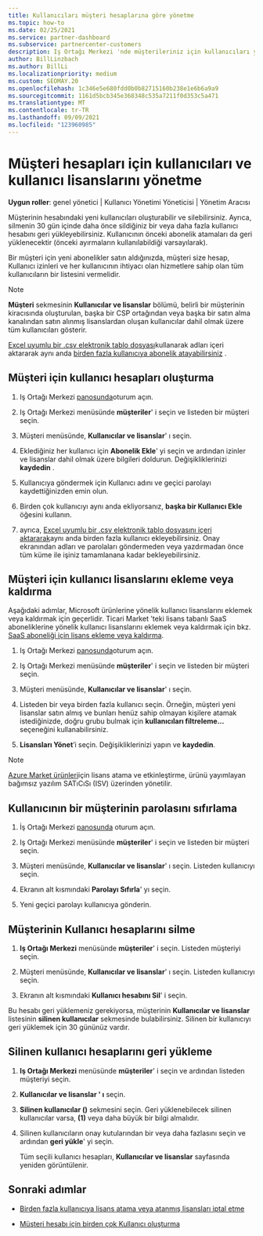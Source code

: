 ```yaml
---
title: Kullanıcıları müşteri hesaplarına göre yönetme
ms.topic: how-to
ms.date: 02/25/2021
ms.service: partner-dashboard
ms.subservice: partnercenter-customers
description: Iş Ortağı Merkezi 'nde müşterileriniz için kullanıcıları yönetme-Kullanıcı hesapları oluşturma, kullanıcı lisansları ekleme veya kaldırma, parolaları sıfırlama ve Kullanıcı hesaplarını silme veya geri yükleme.
author: BillLinzbach
ms.author: BillLi
ms.localizationpriority: medium
ms.custom: SEOMAY.20
ms.openlocfilehash: 1c346e5e680fdd0b0b82715160b238e1e6b6a9a9
ms.sourcegitcommit: 1161d5bcb345e368348c535a7211f0d353c5a471
ms.translationtype: MT
ms.contentlocale: tr-TR
ms.lasthandoff: 09/09/2021
ms.locfileid: "123960985"
---
```

# <a name="manage-users-and-user-licenses-for-customer-accounts"></a>Müşteri hesapları için kullanıcıları ve kullanıcı lisanslarını yönetme 

**Uygun roller**: genel yönetici | Kullanıcı Yönetimi Yöneticisi | Yönetim Aracısı


Müşterinin hesabındaki yeni kullanıcıları oluşturabilir ve silebilirsiniz. Ayrıca, silmenin 30 gün içinde daha önce sildiğiniz bir veya daha fazla kullanıcı hesabını geri yükleyebilirsiniz. Kullanıcının önceki abonelik atamaları da geri yüklenecektir (önceki ayırmaların kullanılabildiği varsayılarak).

Bir müşteri için yeni abonelikler satın aldığınızda, müşteri size hesap, Kullanıcı izinleri ve her kullanıcının ihtiyacı olan hizmetlere sahip olan tüm kullanıcıların bir listesini vermelidir.  

>[!NOTE]
>**Müşteri** sekmesinin **Kullanıcılar ve lisanslar** bölümü, belirli bir müşterinin kiracısında oluşturulan, başka bir CSP ortağından veya başka bir satın alma kanalından satın alınmış lisanslardan oluşan kullanıcılar dahil olmak üzere tüm kullanıcıları gösterir.

[Excel uyumlu bir .csv elektronik tablo dosyası](adding-multiple-users-to-a-customer-account.md)kullanarak adları içeri aktararak aynı anda [birden fazla kullanıcıya abonelik atayabilirsiniz](bulk-license-provisioning-for-multiple-users.md) .

<a href="" id="createuseraccounts"></a>

## <a name="create-user-accounts-for-a-customer"></a>Müşteri için kullanıcı hesapları oluşturma

1. Iş Ortağı Merkezi [panosunda](https://partner.microsoft.com/dashboard)oturum açın.

2. Iş Ortağı Merkezi menüsünde **müşteriler**' i seçin ve listeden bir müşteri seçin.

3. Müşteri menüsünde, **Kullanıcılar ve lisanslar**' ı seçin.

4. Eklediğiniz her kullanıcı için **Abonelik Ekle**' yi seçin ve ardından izinler ve lisanslar dahil olmak üzere bilgileri doldurun. Değişikliklerinizi **kaydedin** .

5. Kullanıcıya göndermek için Kullanıcı adını ve geçici parolayı kaydettiğinizden emin olun.

6. Birden çok kullanıcıyı aynı anda ekliyorsanız, **başka bir Kullanıcı Ekle** öğesini kullanın.

7. ayrıca, [Excel uyumlu bir .csv elektronik tablo dosyasını içeri aktararak](adding-multiple-users-to-a-customer-account.md)aynı anda birden fazla kullanıcı ekleyebilirsiniz. Onay ekranından adları ve parolaları göndermeden veya yazdırmadan önce tüm küme ile işiniz tamamlanana kadar bekleyebilirsiniz.

<a href="" id="userlicensing"></a>

## <a name="add-or-remove-user-licenses-for-a-customer"></a>Müşteri için kullanıcı lisanslarını ekleme veya kaldırma

Aşağıdaki adımlar, Microsoft ürünlerine yönelik kullanıcı lisanslarını eklemek veya kaldırmak için geçerlidir. Ticari Market 'teki lisans tabanlı SaaS aboneliklerine yönelik kullanıcı lisanslarını eklemek veya kaldırmak için bkz. [SaaS aboneliği için lisans ekleme veya kaldırma](csp-commercial-marketplace-manage.md#add-or-remove-licenses-for-a-saas-subscription).

1. Iş Ortağı Merkezi [panosunda](https://partner.microsoft.com/dashboard)oturum açın.

2. Iş Ortağı Merkezi menüsünde **müşteriler**' i seçin ve listeden bir müşteri seçin.

3. Müşteri menüsünde, **Kullanıcılar ve lisanslar**' ı seçin.

4. Listeden bir veya birden fazla kullanıcı seçin. Örneğin, müşteri yeni lisanslar satın almış ve bunları henüz sahip olmayan kişilere atamak istediğinizde, doğru grubu bulmak için **kullanıcıları filtreleme...** seçeneğini kullanabilirsiniz.

5. **Lisansları Yönet**’i seçin. Değişikliklerinizi yapın ve **kaydedin**.

> [!NOTE]
> [Azure Market ürünleri](csp-commercial-marketplace-manage.md#assign-licenses-and-activate-a-subscription-on-behalf-of-a-customer)için lisans atama ve etkinleştirme, ürünü yayımlayan bağımsız yazılım SATıCıSı (ISV) üzerinden yönetilir.

<a href="" id="resetpassword"></a>

## <a name="reset-a-users-password-for-a-customer"></a>Kullanıcının bir müşterinin parolasını sıfırlama

1. İş Ortağı Merkezi [panosunda](https://partner.microsoft.com/dashboard) oturum açın.

2. Iş Ortağı Merkezi menüsünde **müşteriler**' i seçin ve listeden bir müşteri seçin.

3. Müşteri menüsünde, **Kullanıcılar ve lisanslar**' ı seçin. Listeden kullanıcıyı seçin.

4. Ekranın alt kısmındaki **Parolayı Sıfırla**' yı seçin. 

5. Yeni geçici parolayı kullanıcıya gönderin.

<a href="" id="deleteuseraccounts"></a>

## <a name="delete-user-accounts-for-a-customer"></a>Müşterinin Kullanıcı hesaplarını silme

1. **Iş Ortağı Merkezi** menüsünde **müşteriler**' i seçin. Listeden müşteriyi seçin.

2. Müşteri menüsünde, **Kullanıcılar ve lisanslar**' ı seçin. Listeden kullanıcıyı seçin.

3. Ekranın alt kısmındaki **Kullanıcı hesabını Sil**' i seçin.

Bu hesabı geri yüklemeniz gerekiyorsa, müşterinin **Kullanıcılar ve lisanslar** listesinin **silinen kullanıcılar** sekmesinde bulabilirsiniz. Silinen bir kullanıcıyı geri yüklemek için 30 gününüz vardır.

<a href="" id="restoreuseraccounts"></a>

## <a name="restore-deleted-user-accounts"></a>Silinen kullanıcı hesaplarını geri yükleme

1. **Iş Ortağı Merkezi** menüsünde **müşteriler**' i seçin ve ardından listeden müşteriyi seçin.

2. **Kullanıcılar ve lisanslar ' ı** seçin.

3. **Silinen kullanıcılar ()** sekmesini seçin. Geri yüklenebilecek silinen kullanıcılar varsa, **(1)** veya daha büyük bir bilgi almalıdır.

4. Silinen kullanıcıların onay kutularından bir veya daha fazlasını seçin ve ardından **geri yükle**' yi seçin.

    Tüm seçili kullanıcı hesapları, **Kullanıcılar ve lisanslar** sayfasında yeniden görüntülenir.

## <a name="next-steps"></a>Sonraki adımlar

- [Birden fazla kullanıcıya lisans atama veya atanmış lisansları iptal etme](bulk-license-provisioning-for-multiple-users.md)

- [Müşteri hesabı için birden çok Kullanıcı oluşturma](adding-multiple-users-to-a-customer-account.md)